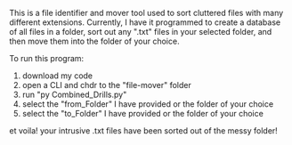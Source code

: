 This is a file identifier and mover tool used to sort cluttered files with many different extensions. Currently, I have it programmed to create a database of all files in a folder, sort out any ".txt" files in your selected folder, and then move them into the folder of your choice. 

To run this program:
1. download my code
2. open a CLI and chdr to the "file-mover" folder
3. run "py Combined_Drills.py"
4. select the "from_Folder" I have provided or the folder of your choice
5. select the "to_Folder" I have provided or the folder of your choice

et voila! your intrusive .txt files have been sorted out of the messy folder!